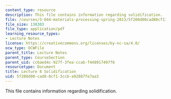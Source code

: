 ```yaml
---
content_type: resource
description: This file contains information regarding solidification.
file: /courses/3-044-materials-processing-spring-2013/5f208d00cad80cf13ccba92887fe7aa3_MIT3_044S13_Lec08.pdf
file_size: 138303
file_type: application/pdf
learning_resource_types:
- Lecture Notes
license: https://creativecommons.org/licenses/by-nc-sa/4.0/
ocw_type: OCWFile
parent_title: Lecture Notes
parent_type: CourseSection
parent_uid: cc6aed4c-927f-3fea-ccab-f448917497f8
resourcetype: Document
title: Lecture 8 Solidification
uid: 5f208d00-cad8-0cf1-3ccb-a92887fe7aa3
---
```

This file contains information regarding solidification.